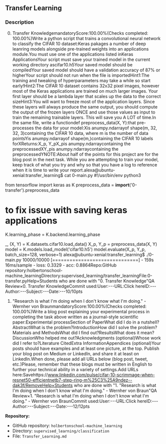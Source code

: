 
## Transfer Learning

### Description
0. Transfer KnowledgemandatoryScore:100.00%(Checks completed: 100.00%)Write a python script that trains a convolutional neural network to classify the CIFAR 10 dataset:Keras pakages a number of deep leanring models alongside pre-trained weights into an applications module.You must use one of the applications listed inKeras ApplicationsYour script must save your trained model in the current working directory ascifar10.h5Your saved model should be compiledYour saved model should have a validation accuracy of 87% or higherYour script should not run when the file is importedHint1:The training and tweaking of hyperparameters may take a while so start early!Hint2:The CIFAR 10 dataset contains 32x32 pixel images, however most of the Keras applications are trained on much larger images. Your first layer should be a lambda layer that scales up the data to the correct sizeHint3:You will want to freeze most of the application layers. Since these layers will always produce the same output, you should compute the output of the frozen layers ONCE and use those values as input to train the remaining trainable layers. This will save you A LOT of time.In the same file, write a functiondef preprocess_data(X, Y):that pre-processes the data for your model:Xis anumpy.ndarrayof shape(m, 32, 32, 3)containing the CIFAR 10 data, where m is the number of data pointsYis anumpy.ndarrayof shape(m,)containing the CIFAR 10 labels forXReturns:X_p, Y_pX_pis anumpy.ndarraycontaining the preprocessedXY_pis anumpy.ndarraycontaining the preprocessedYNOTE:About half of the points for this project are for the blog post in the next task. While you are attempting to train your model, keep track of what you try and why so that you have a log to reference when it is time to write your report.alexa@ubuntu-xenial:transfer_learning$ cat 0-main.py
#!/usr/bin/env python3

from tensorflow import keras as K
preprocess_data = __import__('0-transfer').preprocess_data

# to fix issue with saving keras applications
K.learning_phase = K.backend.learning_phase 

_, (X, Y) = K.datasets.cifar10.load_data()
X_p, Y_p = preprocess_data(X, Y)
model = K.models.load_model('cifar10.h5')
model.evaluate(X_p, Y_p, batch_size=128, verbose=1)
alexa@ubuntu-xenial:transfer_learning$ ./0-main.py
10000/10000 [==============================] - 159s 16ms/sample - loss: 0.3329 - acc: 0.8864Repo:GitHub repository:holbertonschool-machine_learningDirectory:supervised_learning/transfer_learningFile:0-transfer.pyHelp×Students who are done with "0. Transfer Knowledge"QA Review×0. Transfer KnowledgeCommit used:User:---URL:Click hereID:---Author:---Subject:---Date:---10/10pts

1. "Research is what I'm doing when I don't know what I'm doing." - Wernher von BraunmandatoryScore:100.00%(Checks completed: 100.00%)Write a blog post explaining your experimental process in completing the task above written as a journal-style scientific paper:Experimental processSection of PaperWhat did I do in a nutshell?AbstractWhat is the problem?IntroductionHow did I solve the problem?Materials and MethodsWhat did I find out?ResultsWhat does it mean?DiscussionWho helped me out?Acknowledgments (optional)Whose work did I refer to?Literature CitedExtra InformationAppendices (optional)Your posts should have examples and at least one picture, at the top. Publish your blog post on Medium or LinkedIn, and share it at least on LinkedIn.When done, please add all URLs below (blog post, tweet, etc.)Please, remember that these blogs must be written in English to further your technical ability in a variety of settings.Add URLs here:Savehttps://www.linkedin.com/pulse/cifar-10-scrimmage-when-resnet50-efficientnetb7-step-ring-m%25C3%25A9ndez--dak3f/RemoveHelp×Students who are done with "1. "Research is what I'm doing when I don't know what I'm doing." - Wernher von Braun"QA Review×1. "Research is what I'm doing when I don't know what I'm doing." - Wernher von BraunCommit used:User:---URL:Click hereID:---Author:---Subject:---Date:---12/12pts

**Repository:**
- GitHub repository: `holbertonschool-machine_learning`
- Directory: `supervised_learning/classification`
- File: `Transfer_Learning.md`
